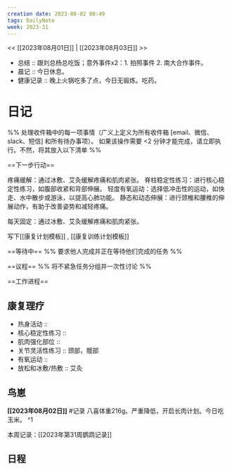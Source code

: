 ```yaml
---
creation date: 2023-08-02 08:49
tags: DailyNote
week: 2023-31
---
```


<< [[2023年08月01日]] | [[2023年08月03日]] >>


- 总结 :: 跟刘总杨总吃饭；意外事件x2：1. 拍照事件 2. 南大合作事件。
- 晨记 :: 今日休息。
- 健康记录 :: 晚上火锅吃多了点，今日无锻炼。吃药。

# 日记
%% 处理收件箱中的每一项事情（广义上定义为所有收件箱 [email、微信、slack、短信] 和所有待办事项）。 如果该操作需要 <2 分钟才能完成，请立即执行。不然，将其放入以下清单 %% 

==下一步行动==

疼痛缓解：通过冰敷、艾灸缓解疼痛和肌肉紧张。
脊柱稳定性练习：进行核心稳定性练习，如腹部收紧和背部伸展。
轻度有氧运动：选择低冲击性的运动，如快走、水中散步或游泳，以提高心肺功能。
静态和动态伸展：进行颈椎和腰椎的伸展动作，有助于改善姿势和减轻疼痛。

每天固定：通过冰敷、艾灸缓解疼痛和肌肉紧张。

写下[[康复计划模板]] , [[康复训练计划模板]]


==等待中==
%% 要求他人完成并正在等待他们完成的任务 %%

==议程==
%% 将不紧急任务分组并一次性讨论 %%

==工作进程==

## 康复理疗
- 热身活动 :: 
- 核心稳定性练习 ::
- 肌肉强化部位 :: 
- 关节灵活性练习 :: 颈部，髋部
- 有氧运动 :: 
- 放松和冰敷/热敷 :: 艾灸


## 鸟崽
**[[2023年08月02日]]**
#记录 八喜体重216g。严重降低，开启长肉计划。今日吃玉米。
^1

本周记录：[[2023年第31周鹦鹉记录]]

## 日程

